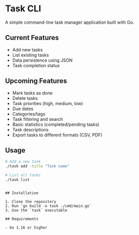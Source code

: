 # Task CLI

A simple command-line task manager application built with Go.

## Current Features

- Add new tasks
- List existing tasks
- Data persistence using JSON
- Task completion status

## Upcoming Features

- Mark tasks as done
- Delete tasks
- Task priorities (high, medium, low)
- Due dates
- Categories/tags
- Task filtering and search
- Basic statistics (completed/pending tasks)
- Task descriptions
- Export tasks to different formats (CSV, PDF)

## Usage

```bash
# Add a new task
./task add -title "Task name"

# List all tasks
./task list
```

```

## Installation

1. Clone the repository
2. Run `go build -o task ./cmd/main.go`
3. Use the `task` executable

## Requirements

- Go 1.16 or higher

```
